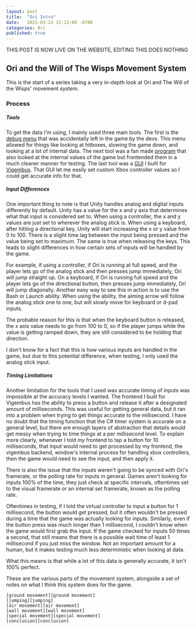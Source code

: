 ```yaml
---
layout: post
title:  "Ori Intro"
date:   2021-03-23 12:12:00 -0700
categories: Ori
published: true
---
```



THIS POST IS NOW LIVE ON THE WEBSITE, EDITING THIS DOES NOTHING 
## Ori and the Will of The Wisps Movement System

This is the start of a series taking a very in-depth look at Ori and The Will of the Wisps' movement system.


### Process

##### Tools
To get the data I'm using, I mainly used three main tools. The first is the [debug menu][debug] that was accidentally left in the game by the devs. This menu allowed for things like looking at hitboxes, slowing the game down, and looking at a lot of internal data. The next tool was a fan made [program][program] that also looked at the internal values of the game but frontended them in a much cleaner manner for testing. The last tool was a [GUI][gui] I built for [Vigembus][vigembus]. That GUI let me easily set custom Xbox controller values so I could get accurate info for that.


##### Input Differences
One important thing to note is that Unity handles analog and digital inputs differently by default. Unity has a value for the x and y axis that determines what that input is considered set to. When using a controller, the x and y values are just set to wherever the analog stick is. When using a keyboard, after hitting a directional key, Unity will start increasing the x or y value from 0 to 100. There is a slight time lag between the input being pressed and the value being set to maximum. The same is true when releasing the keys. This leads to slight differences in how certain sets of inputs will be handled by the game.

For example, if using a controller, if Ori is running at full speed, and the player lets go of the analog stick and then presses jump immediately, Ori will jump straight up. On a keyboard, if Ori is running full speed and the player lets go of the directional button, then presses jump immediately, Ori will jump diagonally. Another easy way to see this in action is to use the Bash or Launch ability. When using the ability, the aiming arrow will follow the analog stick one to one, but will slowly move for keyboard or d-pad inputs. 

The probable reason for this is that when the keyboard button is released, the x axis value needs to go from 100 to 0, so if the player jumps while the value is getting ramped down, they are still considered to be holding that direction.

I don't know for a fact that this is how various inputs are handled in the game, but due to this potential difference, when testing, I only used the analog stick input.


##### Timing Limitations
Another limitation for the tools that I used was accurate timing of inputs was impossible at the accuracy levels I wanted. The frontend I built for Vigembus has the ability to press a button and release it after a designated amount of milliseconds. This was useful for getting general data, but it ran into a problem when trying to get things accurate to the millisecond. I have no doubt that the timing function that the C# timer system is accurate on a general level, but there are enough layers of abstraction that details would get messy when trying to time things at a per millisecond level. 
To explain more clearly, whenever I told my frontend to tap a button for 10 milliseconds, that input would need to get processed by my frontend, the vigembus backend, window's internal process for handling xbox controllers, then the game would need to see the input, and then apply it.

There is also the issue that the inputs weren't going to be synced with Ori's framerate, or the polling rate for inputs in general. 
Games aren't looking for inputs 100% of the time, they just check at specific intervals, oftentimes set to the visual framerate or an internal set framerate, known as the polling rate.

Oftentimes in testing, if I told the virtual controller to input a button for 1 millisecond, the button would get pressed, but it often wouldn't be pressed during a time that the game was actually looking for inputs. Similarly, even if the button press was much longer than 1 millisecond, I couldn't know when the game would first grab the input. If the game checked for inputs 50 times a second, that still means that there is a possible wait time of least 1 millisecond if you just miss the window. Not an important amount for a human, but it makes testing much less deterministic when looking at data.

What this means is that while a lot of this data is generally accurate, it isn't 100% perfect.


These are the various parts of the movement system, alongside a set of notes on what I think this system does for the game.

    [ground movement][ground movement]
	[jumping][jumping]
	[air movement][air movement]
	[wall movement][wall movement]
	[special movement][special movement]
	[conclusion][conclusion]





[debug]: https://www.speedrun.com/ori_wotw/guide/0j6yf
[program]:https://github.com/ShootMe/LiveSplit.OriWotW/releases
[gui]: https://github.com/JXVD/keyboard-to-xinput
[vigembus]: https://github.com/ViGEm/ViGEmBus

[ground movement]: https://jxvd.games/kh
[jumping]: https://jxvd.games/kh
[air movement]: https://jxvd.games/kh
[wall movement]: https://jxvd.games/kh
[special movement]: https://jxvd.games/kh
[conclusion]: https://jxvd.games/kh
